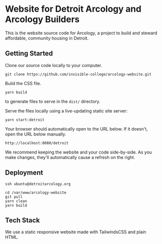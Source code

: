 # Website for Detroit Arcology and Arcology Builders

This is the website source code for Arcology, a project to build and steward affordable, community housing 
in Detroit.

## Getting Started

Clone our source code locally to your computer.
```
git clone https://github.com/invisible-college/arcology-website.git
```

Build the CSS file.

```
yarn build
```
to generate files to serve in the `dist/` directory.

Serve the files locally using a live-updating static site server:
```
yarn start:detroit
```

Your browser should automatically open to the URL below.
If it doesn't, open the URL below manually.
```
http://localhost:8080/detroit
```

We recommend keeping the website and your code side-by-side.
As you make changes, they'll automatically cause a refresh on the right.

## Deployment

```
ssh ubuntu@detroitarcology.org

cd /var/www/arcology-website
git pull
yarn clean
yarn build
```

## Tech Stack

We use a static responsive website made with TailwindsCSS and plain HTML.
